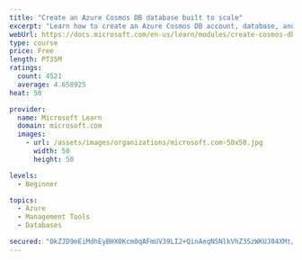 ```yaml
---
title: "Create an Azure Cosmos DB database built to scale"
excerpt: "Learn how to create an Azure Cosmos DB account, database, and container built to scale as your application grows."
webUrl: https://docs.microsoft.com/en-us/learn/modules/create-cosmos-db-for-scale/
type: course
price: Free
length: PT35M
ratings:
  count: 4521
  average: 4.658925
heat: 50

provider:
  name: Microsoft Learn
  domain: microsoft.com
  images:
    - url: /assets/images/organizations/microsoft.com-50x50.jpg
      width: 50
      height: 50

levels:
  - Beginner

topics:
  - Azure
  - Management Tools
  - Databases

secured: "OkZJD9mEiMdhEyBHX0Kcm0qAFmUV39LI2+QinAeqNSNlkVhZ3SzWKUJ04XMt/jpRnjTRHZJfu/1GIHA0quhEcsU3yFSbHl+1SePjECDvg5ZjuE47+QnKc8pwxK5NCna55jJpvE/Sn8Ug8b+NZwWNjsMP1hkXxOG9EhX/+zj8uElS4EUCiBAZHNmqRbrSHYfad3ZE3dFr4Q7ZZPwV8nkJEk1/68y+4O+6ySqmM/NOoIcZTEnePzSznqFPdr5cd3zYjrb/09aKV1nwc5Y/ERJr7hTTUs5aVfgWEvwSiKjX6bSDID/j/q+Z3CuhNO/5xHj73pSaQ1BS4OnK+yRPmypyCizB/gx/kZqj9y91YRrL83/Y1tfZk7XUX1QhRGOLHqIiJvTfeb2wEBoeaw+1tkhDY8IGpB538GNYYU2gPSZVs54=;d1TQcukXv9qMPdI2TensKQ=="
---
```



